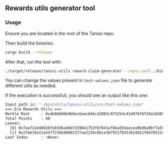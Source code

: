 ## Rewards utils generator tool

### Usage

Ensure you are located in the root of the Tanssi repo.

Then build the binaries:

```bash
cargo build --release
```

After that, run the tool with:

```bash
./target/release/tanssi-utils reward-claim-generator --input-path ./bin/utils/tanssi-utils/src/test-values.json
```

You can change the values present in `test-values.json` file to generate different utils as needed.

If the execution is successfull, you should see an output like this one:

```bash
Input path is: "./bin/utils/tanssi-utils/src/test-values.json"
=== Era Rewards Utils ===
Merkle Root     : 0x4b0ddd8b9b8ec6aec84bcd2003c973254c41d976f6f29a163054eec4e7947810
Total Points    : 40
Leaves:
  [0] 0x7aa72ad48826fe03d6a4bbf2598e1753fb7641efbbad5daacea9bd6a0bf7a507
  [1] 0x27e610a11a547f210646001377ae223bc6bce387931f8153624d21f6478512d2
Leaf Index      : <None>
```